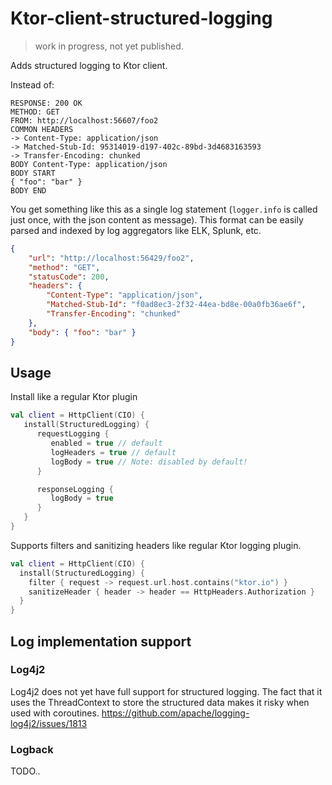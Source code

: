 # Ktor-client-structured-logging

>  work in progress, not yet published.

Adds structured logging to Ktor client.

Instead of:

```text
RESPONSE: 200 OK
METHOD: GET
FROM: http://localhost:56607/foo2
COMMON HEADERS
-> Content-Type: application/json
-> Matched-Stub-Id: 95314019-d197-402c-89bd-3d4683163593
-> Transfer-Encoding: chunked
BODY Content-Type: application/json
BODY START
{ "foo": "bar" }
BODY END
```

You get something like this as a single log statement (`logger.info` is called just once, with the json content as message). This format
can be easily parsed and indexed by log aggregators like ELK, Splunk, etc.

```json
{
    "url": "http://localhost:56429/foo2",
    "method": "GET",
    "statusCode": 200,
    "headers": {
        "Content-Type": "application/json",
        "Matched-Stub-Id": "f0ad8ec3-2f32-44ea-bd8e-00a0fb36ae6f",
        "Transfer-Encoding": "chunked"
    },
    "body": { "foo": "bar" }
}
```

## Usage

Install like a regular Ktor plugin
```kotlin
val client = HttpClient(CIO) {
   install(StructuredLogging) {
      requestLogging {
         enabled = true // default
         logHeaders = true // default
         logBody = true // Note: disabled by default!
      }

      responseLogging {
         logBody = true
      }
   }
}
```

Supports filters and sanitizing headers like regular Ktor logging plugin.

```kotlin
val client = HttpClient(CIO) {
  install(StructuredLogging) {
    filter { request -> request.url.host.contains("ktor.io") }
    sanitizeHeader { header -> header == HttpHeaders.Authorization }
  }
}
```

## Log implementation support

### Log4j2

Log4j2 does not yet have full support for structured logging. The fact that it uses the ThreadContext to store the structured
data makes it risky when used with coroutines. https://github.com/apache/logging-log4j2/issues/1813

### Logback

TODO..
